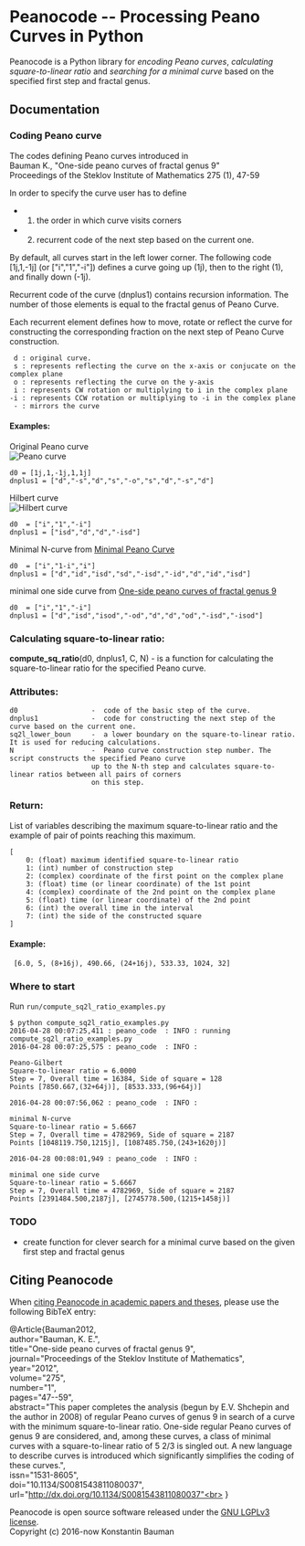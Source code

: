 # Peanocode -- Processing Peano Curves in Python

Peanocode is a Python library for *encoding Peano curves*, *calculating square-to-linear ratio* and *searching for a minimal curve* based on the specified first step and fractal genus.

## Documentation

### Coding Peano curve

The codes defining Peano curves introduced in <br>
Bauman K., "One-side peano curves of fractal genus 9" <br>
Proceedings of the Steklov Institute of Mathematics 275 (1), 47-59

In order to specify the curve user has to define 
- 1) the order in which curve visits corners
- 2) recurrent code of the next step based on the current one.
	
By default, all curves start in the left lower corner. The following code
[1j,1,-1j] (or ["i","1","-i"]) defines a curve going up (1j), then to the
right (1), and finally down (-1j).
	
Recurrent code of the curve (dnplus1) contains recursion information. The
number of those elements is equal to the fractal genus of Peano Curve.
	
Each recurrent element defines how to move, rotate or reflect the curve for constructing the
corresponding fraction on the next step of Peano Curve construction.

	 d : original curve.
	 s : represents reflecting the curve on the x-axis or conjucate on the complex plane
	 o : represents reflecting the curve on the y-axis
	 i : represents CW rotation or multiplying to i in the complex plane
	-i : represents CCW rotation or multiplying to -i in the complex plane
     - : mirrors the curve
	
#### Examples:

Original Peano curve<br>
![Peano curve](https://upload.wikimedia.org/wikipedia/commons/thumb/6/64/Peanocurve.svg/640px-Peanocurve.svg.png)

    d0 = [1j,1,-1j,1,1j]
    dnplus1 = ["d","-s","d","s","-o","s","d","-s","d"]

Hilbert curve<br>
![Hilbert curve](https://spacefillingcurves.files.wordpress.com/2015/03/hilbert-1-to-4-600px.png)

	d0 	= ["i","1","-i"]
	dnplus1 = ["isd","d","d","-isd"]
	
Minimal N-curve from [Minimal Peano Curve](http://link.springer.com/article/10.1134/S0081543808040172)

	d0 	= ["i","1-i","i"]
	dnplus1 = ["d","id","isd","sd","-isd","-id","d","id","isd"]
	
minimal one side curve from [One-side peano curves of fractal genus 9](http://link.springer.com/article/10.1134/S0081543811080037)

	d0 	= ["i","1","-i"]
	dnplus1 = ["d","isd","isod","-od","d","d","od","-isd","-isod"]


### Calculating square-to-linear ratio:

**compute_sq_ratio**(d0, dnplus1, C, N) - is a function for calculating 
the square-to-linear ratio for the specified Peano curve.
    
### Attributes:

    d0       			-  code of the basic step of the curve.
    dnplus1  			-  code for constructing the next step of the curve based on the current one. 
    sq2l_lower_boun		-  a lower boundary on the square-to-linear ratio. It is used for reducing calculations. 
    N        			-  Peano curve construction step number. The script constructs the specified Peano curve 
                		up to the N-th step and calculates square-to-linear ratios between all pairs of corners
                		on this step.
    
### Return:
List of variables describing the maximum square-to-linear ratio 
and the example of pair of points reaching this maximum.
	
    [
        0: (float) maximum identified square-to-linear ratio
        1: (int) number of construction step
        2: (complex) coordinate of the first point on the complex plane
        3: (float) time (or linear coordinate) of the 1st point
        4: (complex) coordinate of the 2nd point on the complex plane
        5: (float) time (or linear coordinate) of the 2nd point
        6: (int) the overall time in the interval
        7: (int) the side of the constructed square
    ]
    
#### Example:
 
     [6.0, 5, (8+16j), 490.66, (24+16j), 533.33, 1024, 32]

### Where to start
Run `run/compute_sq2l_ratio_examples.py`

	$ python compute_sq2l_ratio_examples.py
	2016-04-28 00:07:25,411 : peano_code  : INFO : running compute_sq2l_ratio_examples.py
	2016-04-28 00:07:25,575 : peano_code  : INFO :
	
	Peano-Gilbert
	Square-to-linear ratio = 6.0000
	Step = 7, Overall time = 16384, Side of square = 128
	Points [7850.667,(32+64j)],	[8533.333,(96+64j)]
	
	2016-04-28 00:07:56,062 : peano_code  : INFO :
	
	minimal N-curve
	Square-to-linear ratio = 5.6667
	Step = 7, Overall time = 4782969, Side of square = 2187
	Points [1048119.750,1215j],	[1087485.750,(243+1620j)]
	
	2016-04-28 00:08:01,949 : peano_code  : INFO :
	
	minimal one side curve
	Square-to-linear ratio = 5.6667
	Step = 7, Overall time = 4782969, Side of square = 2187
	Points [2391484.500,2187j],	[2745778.500,(1215+1458j)]

### TODO

- create function for clever search for a minimal curve 
  based on the given first step and fractal genus 




## Citing Peanocode

When [citing Peanocode in academic papers and theses](http://link.springer.com/article/10.1134/S0081543811080037), please use the following BibTeX entry:

@Article{Bauman2012,<br>
		 author="Bauman, K. E.",<br>
		 title="One-side peano curves of fractal genus 9",<br>
		 journal="Proceedings of the Steklov Institute of Mathematics",<br>
		 year="2012",<br>
		 volume="275",<br>
		 number="1",<br>
		 pages="47--59",<br>
		 abstract="This paper completes the analysis (begun by E.V. Shchepin and the author in 2008) of regular Peano curves of genus 9 in search of a curve with the minimum square-to-linear ratio. One-side regular Peano curves of genus 9 are considered, and, among these curves, a class of minimal curves with a square-to-linear ratio of 5 2/3 is singled out. A new language to describe curves is introduced which significantly simplifies the coding of these curves.",<br>
		 issn="1531-8605",<br>
		 doi="10.1134/S0081543811080037",<br>
		 url="http://dx.doi.org/10.1134/S0081543811080037"<br>
        }


Peanocode is open source software released under the [GNU LGPLv3 license](http://www.gnu.org/licenses/lgpl.html).<br>
Copyright (c) 2016-now Konstantin Bauman
